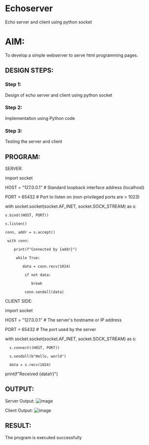# Echoserver
Echo server and client using python socket

# AIM:

To develop a simple webserver to serve html programming pages.

## DESIGN STEPS:

### Step 1:

Design of echo server and client using python socket

### Step 2:

Implementation using Python code

### Step 3:

Testing the server and client 

## PROGRAM:
SERVER:

   import socket
   
   HOST = "127.0.0.1"  # Standard loopback interface address (localhost)
 
   
   PORT = 65432  # Port to listen on (non-privileged ports are > 1023)


  with socket.socket(socket.AF_INET, socket.SOCK_STREAM) as s:
    
    s.bind((HOST, PORT))
    
    s.listen()
    
    conn, addr = s.accept()
     
     with conn:
        
        print(f"Connected by {addr}")
        
         while True:
            
            data = conn.recv(1024)
             
             if not data:
               
                break
            
             conn.sendall(data)




CLIENT SIDE:

import socket

 
  HOST = "127.0.0.1"  # The server's hostname or IP address

  PORT = 65432  # The port used by the server


  with socket.socket(socket.AF_INET, socket.SOCK_STREAM) as s:
     
      s.connect((HOST, PORT))
     
      s.sendall(b"Hello, world")
     
      data = s.recv(1024)


  print(f"Received {data!r}")


## OUTPUT:
Server Output:
 ![image](https://github.com/22003197/Echoserver/assets/124332243/36fd9fac-b570-42b1-878b-fff161f9fc99)

Client Output:
 ![image](https://github.com/22003197/Echoserver/assets/124332243/b9ae3911-7787-4b7b-a6d1-065efa84e62d)

## RESULT:
The program is executed successfully
